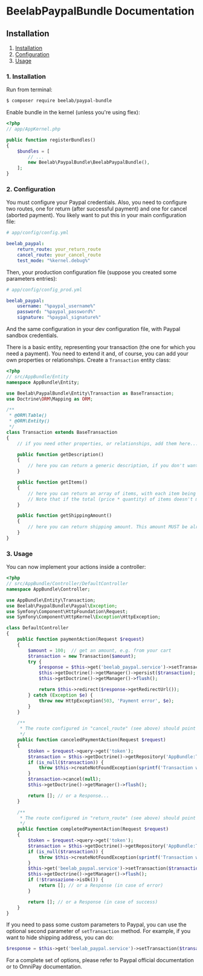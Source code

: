 BeelabPaypalBundle Documentation
================================

## Installation

1. [Installation](#1-installation)
2. [Configuration](#2-configuration)
3. [Usage](#3-usage)

### 1. Installation

Run from terminal:

```bash
$ composer require beelab/paypal-bundle
```

Enable bundle in the kernel (unless you're using flex):

```php
<?php
// app/AppKernel.php

public function registerBundles()
{
    $bundles = [
        // ...
        new Beelab\PaypalBundle\BeelabPaypalBundle(),
    ];
}
```

### 2. Configuration

You must configure your Paypal credentials. Also, you need to configure two routes, one
for return (after successful payment) and one for cancel (aborted payment).
You likely want to put this in your main configuration file:

```yaml
# app/config/config.yml

beelab_paypal:
    return_route: your_return_route
    cancel_route: your_cancel_route
    test_mode: "%kernel.debug%"
```

Then, your production configuration file (suppose you created some parameters entries):

```yaml
# app/config/config_prod.yml

beelab_paypal:
    username: "%paypal_username%"
    password: "%paypal_password%"
    signature: "%paypal_signature%"
```

And the same configuration in your dev configuration file, with Paypal sandbox credentials.

There is a basic entity, representing your transaction (the one for which you need a payment).
You need to extend it and, of course, you can add your own properties or relationships.
Create a ``Transaction`` entity class:

```php
<?php
// src/AppBundle/Entity
namespace AppBundle\Entity;

use Beelab\PaypalBundle\Entity\Transaction as BaseTransaction;
use Doctrine\ORM\Mapping as ORM;

/**
 * @ORM\Table()
 * @ORM\Entity()
 */
class Transaction extends BaseTransaction
{
    // if you need other properties, or relationships, add them here...

    public function getDescription()
    {
        // here you can return a generic description, if you don't want to list items
    }

    public function getItems()
    {
        // here you can return an array of items, with each item being an array of name, quantity, price
        // Note that if the total (price * quantity) of items doesn't match total amount, this won't work
    }

    public function getShippingAmount()
    {
        // here you can return shipping amount. This amount MUST be already in your total amount
    }
}
```

### 3. Usage

You can now implement your actions inside a controller:

```php
<?php
// src/AppBundle/Controller/DefaultController
namespace AppBundle\Controller;

use AppBundle\Entity\Transaction;
use Beelab\PaypalBundle\Paypal\Exception;
use Symfony\Component\HttpFoundation\Request;
use Symfony\Component\HttpKernel\Exception\HttpException;

class DefaultController
{
    public function paymentAction(Request $request)
    {
        $amount = 100;  // get an amount, e.g. from your cart
        $transaction = new Transaction($amount);
        try {
            $response = $this->get('beelab_paypal.service')->setTransaction($transaction)->start();
            $this->getDoctrine()->getManager()->persist($transaction);
            $this->getDoctrine()->getManager()->flush();

            return $this->redirect($response->getRedirectUrl());
        } catch (Exception $e) {
            throw new HttpException(503, 'Payment error', $e);
        }
    }

    /**
     * The route configured in "cancel_route" (see above) should point here
     */
    public function canceledPaymentAction(Request $request)
    {
        $token = $request->query->get('token');
        $transaction = $this->getDoctrine()->getRepository('AppBundle:Transaction')->findOneByToken($token);
        if (is_null($transaction)) {
            throw $this->createNotFoundException(sprintf('Transaction with token %s not found.', $token));
        }
        $transaction->cancel(null);
        $this->getDoctrine()->getManager()->flush();

        return []; // or a Response...
    }

    /**
     * The route configured in "return_route" (see above) should point here
     */
    public function completedPaymentAction(Request $request)
    {
        $token = $request->query->get('token');
        $transaction = $this->getDoctrine()->getRepository('AppBundle:Transaction')->findOneByToken($token);
        if (is_null($transaction)) {
            throw $this->createNotFoundException(sprintf('Transaction with token %s not found.', $token));
        }
        $this->get('beelab_paypal.service')->setTransaction($transaction)->complete();
        $this->getDoctrine()->getManager()->flush();
        if (!$transazione->isOk()) {
            return []; // or a Response (in case of error)
        }

        return []; // or a Response (in case of success)
    }
}
```

If you need to pass some custom parameters to Paypal, you can use the optional second parameter of ``setTransaction``
method. For example, if you want to hide shipping address, you can do:

```php
$response = $this->get('beelab_paypal.service')->setTransaction($transaction, ['noShipping' => 1])->start();
```

For a complete set of options, please refer to Paypal official documentation or to OmniPay documentation.
